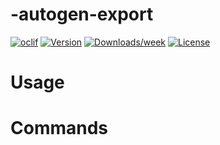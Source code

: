 -autogen-export
===============



[![oclif](https://img.shields.io/badge/cli-oclif-brightgreen.svg)](https://oclif.io)
[![Version](https://img.shields.io/npm/v/-autogen-export.svg)](https://npmjs.org/package/-autogen-export)
[![Downloads/week](https://img.shields.io/npm/dw/-autogen-export.svg)](https://npmjs.org/package/-autogen-export)
[![License](https://img.shields.io/npm/l/-autogen-export.svg)](https://github.com/phmngocnghia/-autogen-export/blob/master/package.json)

<!-- toc -->
# Usage
<!-- usage -->
# Commands
<!-- commands -->
